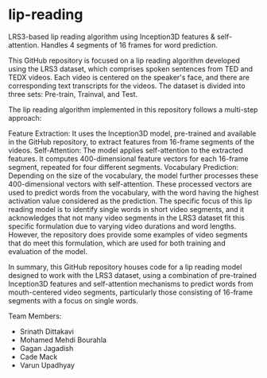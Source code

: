 # lip-reading
LRS3-based lip reading algorithm using Inception3D features &amp; self-attention. Handles 4 segments of 16 frames for word prediction. 

This GitHub repository is focused on a lip reading algorithm developed using the LRS3 dataset, which comprises spoken sentences from TED and TEDX videos. Each video is centered on the speaker's face, and there are corresponding text transcripts for the videos. The dataset is divided into three sets: Pre-train, Trainval, and Test.

The lip reading algorithm implemented in this repository follows a multi-step approach:

Feature Extraction: It uses the Inception3D model, pre-trained and available in the GitHub repository, to extract features from 16-frame segments of the videos.
Self-Attention: The model applies self-attention to the extracted features. It computes 400-dimensional feature vectors for each 16-frame segment, repeated for four different segments.
Vocabulary Prediction: Depending on the size of the vocabulary, the model further processes these 400-dimensional vectors with self-attention. These processed vectors are used to predict words from the vocabulary, with the word having the highest activation value considered as the prediction.
The specific focus of this lip reading model is to identify single words in short video segments, and it acknowledges that not many video segments in the LRS3 dataset fit this specific formulation due to varying video durations and word lengths. However, the repository does provide some examples of video segments that do meet this formulation, which are used for both training and evaluation of the model.

In summary, this GitHub repository houses code for a lip reading model designed to work with the LRS3 dataset, using a combination of pre-trained Inception3D features and self-attention mechanisms to predict words from mouth-centered video segments, particularly those consisting of 16-frame segments with a focus on single words.

Team Members:
 - Srinath Dittakavi
 - Mohamed Mehdi Bourahla
 - Gagan Jagadish
 - Cade Mack
 - Varun Upadhyay
